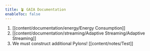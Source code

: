 ```yaml
---
title: 🪴 GAIA Documentation
enableToc: false
---
```


1. [[content/documentation/energy/Energy Consumption]]
2. [[content/documentation/streaming/Adaptive Streaming/Adaptive Streaming]]
3. We must construct additional Pylons! [[content/notes/Test]]
